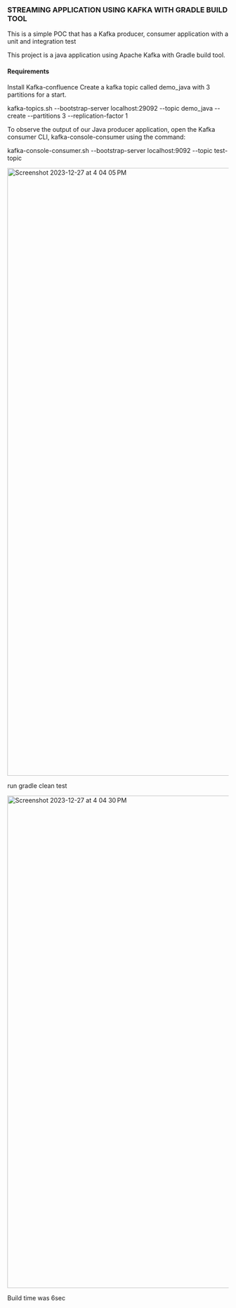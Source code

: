 
### STREAMING APPLICATION USING KAFKA WITH GRADLE BUILD TOOL


This is a simple POC that has a Kafka producer, consumer application with a unit and integration test

This project is a java application using Apache Kafka with Gradle build tool.

#### Requirements
Install Kafka-confluence
Create a kafka topic called demo_java with 3 partitions for a start.

kafka-topics.sh --bootstrap-server localhost:29092 --topic demo_java --create --partitions 3 --replication-factor 1

To observe the output of our Java producer application, open the Kafka consumer CLI, kafka-console-consumer using the command:

kafka-console-consumer.sh --bootstrap-server localhost:9092 --topic test-topic

<img width="1380" alt="Screenshot 2023-12-27 at 4 04 05 PM" src="https://github.com/Mamiololo01/kafka_Java_Gradle_POC/assets/67044030/d59e90b7-7897-4002-9ea7-a7738d032863">

run gradle clean test

<img width="1118" alt="Screenshot 2023-12-27 at 4 04 30 PM" src="https://github.com/Mamiololo01/kafka_Java_Gradle_POC/assets/67044030/ee42dc3d-468d-47c8-9b0d-caf8a16eba2c">


Build time was 6sec


